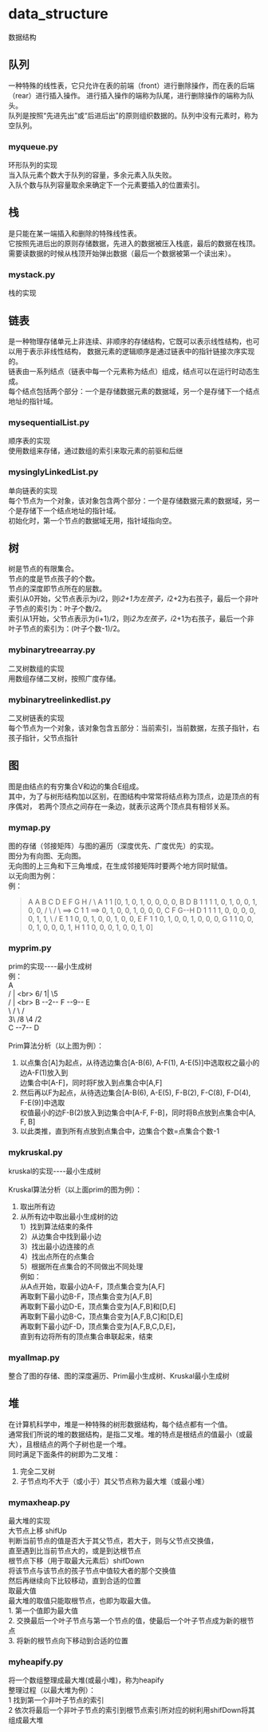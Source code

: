 # data_structure
数据结构

## 队列
一种特殊的线性表，它只允许在表的前端（front）进行删除操作，而在表的后端（rear）进行插入操作。
进行插入操作的端称为队尾，进行删除操作的端称为队头。<br>
队列是按照“先进先出”或“后进后出”的原则组织数据的。队列中没有元素时，称为空队列。

### myqueue.py
环形队列的实现<br>
当入队元素个数大于队列的容量，多余元素入队失败。<br>
入队个数与队列容量取余来确定下一个元素要插入的位置索引。 <br>

## 栈
是只能在某一端插入和删除的特殊线性表。<br>
它按照先进后出的原则存储数据，先进入的数据被压入栈底，最后的数据在栈顶。<br>
需要读数据的时候从栈顶开始弹出数据（最后一个数据被第一个读出来）。<br>

### mystack.py
栈的实现<br>

## 链表
是一种物理存储单元上非连续、非顺序的存储结构，它既可以表示线性结构，也可以用于表示非线性结构，
数据元素的逻辑顺序是通过链表中的指针链接次序实现的。<br>
链表由一系列结点（链表中每一个元素称为结点）组成，结点可以在运行时动态生成。<br>
每个结点包括两个部分：一个是存储数据元素的数据域，另一个是存储下一个结点地址的指针域。<br>

### mysequentialList.py
顺序表的实现<br>
使用数组来存储，通过数组的索引来取元素的前驱和后继<br>

### mysinglyLinkedList.py
单向链表的实现<br>
每个节点为一个对象，该对象包含两个部分：一个是存储数据元素的数据域，另一个是存储下一个结点地址的指针域。<br>
初始化时，第一个节点的数据域无用，指针域指向空。<br>

## 树
树是节点的有限集合。<br>
节点的度是节点孩子的个数。<br>
节点的深度即节点所在的层数。<br>
索引从0开始，父节点表示为i/2，则i*2+1为左孩子，i*2+2为右孩子，最后一个非叶子节点的索引为：叶子个数/2。<br>
索引从1开始，父节点表示为(i+1)/2，则i*2为左孩子，i*2+1为右孩子，最后一个非叶子节点的索引为：(叶子个数-1)/2。<br>

### mybinarytreearray.py
二叉树数组的实现<br>
用数组存储二叉树，按照广度存储。<br>

### mybinarytreelinkedlist.py
二叉树链表的实现<br>
每个节点为一个对象，该对象包含五部分：当前索引，当前数据，左孩子指针，右孩子指针，父节点指针<br>

## 图
图是由结点的有穷集合V和边的集合E组成。<br>
其中，为了与树形结构加以区别，在图结构中常常将结点称为顶点，边是顶点的有序偶对，
若两个顶点之间存在一条边，就表示这两个顶点具有相邻关系。<br>

### mymap.py
图的存储（邻接矩阵）与图的遍历（深度优先、广度优先）的实现。<br>
图分为有向图、无向图。<br>
无向图的上三角和下三角堆成，在生成邻接矩阵时要两个地方同时赋值。<br>
以无向图为例：<br>
例：<br>
>    A                A B C D E F G H
>   /  \           A    1   1               [0, 1, 0, 1, 0, 0, 0, 0,
>  B    D          B  1   1     1            1, 0, 1, 0, 0, 1, 0, 0,
> / \  / \    ==>  C    1     1         ==>  0, 1, 0, 0, 1, 0, 0, 0,
>C   F G--H        D  1           1 1        1, 0, 0, 0, 0, 0, 1, 1,
> \ /              E      1     1            0, 0, 1, 0, 0, 1, 0, 0,
>  E               F    1     1              0, 1, 0, 0, 1, 0, 0, 0,
>                  G        1       1        0, 0, 0, 1, 0, 0, 0, 1,
>                  H        1     1          0, 0, 0, 1, 0, 0, 1, 0]

### myprim.py
prim的实现----最小生成树<br>
例：<br>
        A<br>
    /   |   \<br>
  6/   1|    \5<br>
  /     |     \<br>
B --2-- F --9-- E    <br>
  \    / \     /<br>
  3\  /8  \4  /2<br>
    C --7-- D<br>
    <br>
Prim算法分析（以上图为例）：<br>
1. 以点集合[A]为起点，从待选边集合[A-B(6), A-F(1), A-E(5)]中选取权之最小的边A-F(1)放入到<br>
   边集合中[A-F]，同时将F放入到点集合中[A,F]<br>
2. 然后再以F为起点，从待选边集合[A-B(6), A-E(5), F-B(2), F-C(8), F-D(4), F-E(9)]中选取<br>
   权值最小的边F-B(2)放入到边集合中[A-F, F-B]，同时将B点放到点集合中[A, F, B]<br>
3. 以此类推，直到所有点放到点集合中，边集合个数=点集合个数-1<br>

### mykruskal.py
kruskal的实现----最小生成树<br>
<br>
Kruskal算法分析（以上面prim的图为例）：<br>
1. 取出所有边<br>
2. 从所有边中取出最小生成树的边<br>
   1）找到算法结束的条件<br>
   2）从边集合中找到最小边<br>
   3）找出最小边连接的点<br>
   4）找出点所在的点集合<br>
   5）根据所在点集合的不同做出不同处理<br>
例如：<br>
从A点开始，取最小边A-F，顶点集合变为[A,F]<br>
再取剩下最小边B-F，顶点集合变为[A,F,B]<br>
再取剩下最小边D-E，顶点集合变为[A,F,B]和[D,E]<br>
再取剩下最小边B-C，顶点集合变为[A,F,B,C]和[D,E]<br>
再取剩下最小边F-D，顶点集合变为[A,F,B,C,D,E]，<br>
直到有边将所有的顶点集合串联起来，结束<br>

### myallmap.py
整合了图的存储、图的深度遍历、Prim最小生成树、Kruskal最小生成树<br>

## 堆
在计算机科学中，堆是一种特殊的树形数据结构，每个结点都有一个值。<br>
通常我们所说的堆的数据结构，是指二叉堆。堆的特点是根结点的值最小（或最大），且根结点的两个子树也是一个堆。<br>
同时满足下面条件的树即为二叉堆：<br>
1. 完全二叉树<br>
2. 子节点均不大于（或小于）其父节点称为最大堆（或最小堆）<br>

### mymaxheap.py
最大堆的实现<br>
大节点上移 shifUp<br>
    判断当前节点的值是否大于其父节点，若大于，则与父节点交换值，<br>
    直至遇到比当前节点大的，或是到达根节点<br>
根节点下移（用于取最大元素后）shifDown<br>
    将该节点与该节点的孩子节点中值较大者的那个交换值<br>
    然后再继续向下比较移动，直到合适的位置<br>
取最大值<br>
    最大堆的取值只能取根节点，也即为取最大值。<br>
    1. 第一个值即为最大值<br>
    2. 交换最后一个叶子节点与第一个节点的值，使最后一个叶子节点成为新的根节点<br>
    3. 将新的根节点向下移动到合适的位置<br>
    
### myheapify.py
将一个数组整理成最大堆(或最小堆)，称为heapify<br>
整理过程（以最大堆为例）：<br>
    1 找到第一个非叶子节点的索引<br>
    2 依次将最后一个非叶子节点的索引到根节点索引所对应的树利用shifDown将其组成最大堆<br>
